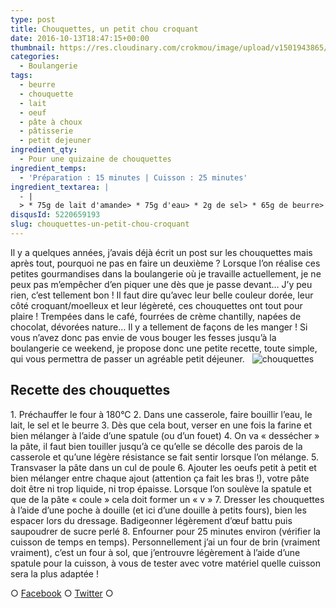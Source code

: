 ```yaml
---
type: post
title: Chouquettes, un petit chou croquant
date: 2016-10-13T18:47:15+00:00
thumbnail: https://res.cloudinary.com/crokmou/image/upload/v1501943865/chouquette-pate-a-choux-crokmou-blog-culinaire-03.jpg
categories: 
  - Boulangerie
tags: 
  - beurre
  - chouquette
  - lait
  - oeuf
  - pâte à choux
  - pâtisserie
  - petit dejeuner
ingredient_qty: 
  - Pour une quizaine de chouquettes
ingredient_temps: 
  - 'Préparation : 15 minutes | Cuisson : 25 minutes'
ingredient_textarea: |
  - |
  > * 75g de lait d'amande> * 75g d'eau> * 2g de sel> * 65g de beurre> * 80g de farine> * 175g d'oeufs (soit 3,5)> * du sucre perlé
disqusId: 5220659193
slug: chouquettes-un-petit-chou-croquant
---
```


Il y a quelques années, j’avais déjà écrit un post sur les chouquettes mais après tout, pourquoi ne pas en faire un deuxième ? Lorsque l’on réalise ces petites gourmandises dans la boulangerie où je travaille actuellement, je ne peux pas m’empêcher d’en piquer une dès que je passe devant… J’y peu rien, c’est tellement bon ! Il faut dire qu’avec leur belle couleur dorée, leur côté croquant/moelleux et leur légèreté, ces chouquettes ont tout pour plaire ! Trempées dans le café, fourrées de crème chantilly, napées de chocolat, dévorées nature… Il y a tellement de façons de les manger ! Si vous n’avez donc pas envie de vous bouger les fesses jusqu’à la boulangerie ce weekend, je propose donc une petite recette, toute simple, qui vous permettra de passer un agréable petit déjeuner.   ![chouquettes](http://www.crokmou.com/wp-content/uploads/2016/10/chouquette-pate-a-choux-crokmou-blog-culinaire-01.jpg)  

## **Recette des chouquettes**

1\. Préchauffer le four à 180°C 2\. Dans une casserole, faire bouillir l’eau, le lait, le sel et le beurre 3\. Dès que cela bout, verser en une fois la farine et bien mélanger à l’aide d’une spatule (ou d’un fouet) 4\. On va « dessécher » la pâte, il faut bien touiller jusqu’à ce qu’elle se décolle des parois de la casserole et qu’une légère résistance se fait sentir lorsque l’on mélange. 5\. Transvaser la pâte dans un cul de poule 6\. Ajouter les oeufs petit à petit et bien mélanger entre chaque ajout (attention ça fait les bras !), votre pâte doit être ni trop liquide, ni trop épaisse. Lorsque l’on soulève la spatule et que de la pâte « coule » cela doit former un « v » 7\. Dresser les chouquettes à l’aide d’une poche à douille (et ici d’une douille à petits fours), bien les espacer lors du dressage. Badigeonner légèrement d’œuf battu puis saupoudrer de sucre perlé 8\. Enfourner pour 25 minutes environ (vérifier la cuisson de temps en temps). Personnellement j’ai un four de brin (vraiment vraiment), c’est un four à sol, que j’entrouvre légèrement à l’aide d’une spatule pour la cuisson, à vous de tester avec votre matériel quelle cuisson sera la plus adaptée !  

○ [Facebook](https://www.facebook.com/crokmou.blog) ○ [Twitter](https://twitter.com/Crokmou) ○